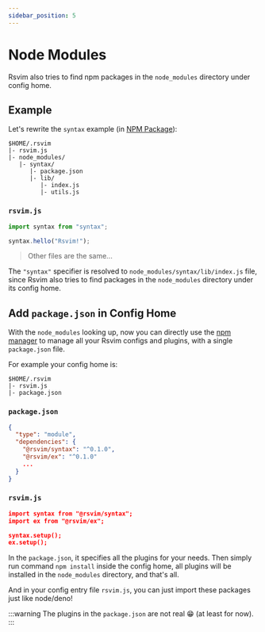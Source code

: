```yaml
---
sidebar_position: 5
---
```


# Node Modules

Rsvim also tries to find npm packages in the `node_modules` directory under config home.

## Example

Let's rewrite the `syntax` example (in [NPM Package](./npm_package.md#example)):

```
$HOME/.rsvim
|- rsvim.js
|- node_modules/
   |- syntax/
      |- package.json
      |- lib/
         |- index.js
         |- utils.js
```

### `rsvim.js`

```javascript {1}
import syntax from "syntax";

syntax.hello("Rsvim!");
```

> Other files are the same...

The `"syntax"` specifier is resolved to `node_modules/syntax/lib/index.js` file, since Rsvim also tries to find packages in the `node_modules` directory under its config home.

## Add `package.json` in Config Home

With the `node_modules` looking up, now you can directly use the [npm manager](https://nodejs.org/en/learn/getting-started/an-introduction-to-the-npm-package-manager) to manage all your Rsvim configs and plugins, with a single `package.json` file.

For example your config home is:

```
$HOME/.rsvim
|- rsvim.js
|- package.json
```

### `package.json`

```json
{
  "type": "module",
  "dependencies": {
    "@rsvim/syntax": "^0.1.0",
    "@rsvim/ex": "^0.1.0"
    ...
  }
}
```

### `rsvim.js`

```json
import syntax from "@rsvim/syntax";
import ex from "@rsvim/ex";

syntax.setup();
ex.setup();
```

In the `package.json`, it specifies all the plugins for your needs. Then simply run command `npm install` inside the config home, all plugins will be installed in the `node_modules` directory, and that's all.

And in your config entry file `rsvim.js`, you can just import these packages just like node/deno!

:::warning
The plugins in the `package.json` are not real 😁 (at least for now).
:::
